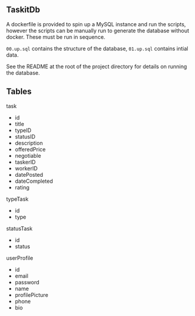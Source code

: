 ## TaskitDb

A dockerfile is provided to spin up a MySQL instance and run the scripts, however the scripts can be manually run to generate the database without docker. These must be run in sequence.

`00.up.sql` contains the structure of the database, `01.up.sql` contains intial data.

See the README at the root of the project directory for details on running the database.

## Tables
task
* id
* title
* typeID
* statusID
* description
* offeredPrice
* negotiable
* taskerID
* workerID
* datePosted
* dateCompleted
* rating

typeTask
* id
* type

statusTask
* id
* status

userProfile
* id
* email
* password
* name
* profilePicture
* phone
* bio

